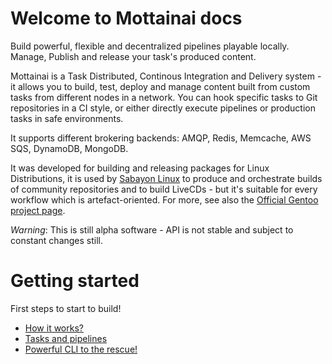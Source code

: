 # Welcome to Mottainai docs

Build powerful, flexible and decentralized pipelines playable locally.
Manage, Publish and release your task's produced content.

Mottainai is a Task Distributed, Continous Integration and Delivery system - it allows you to build, test, deploy and manage
content built from custom tasks from different nodes in a network. You can hook specific tasks to Git repositories in a CI style, or
either directly execute pipelines or production tasks in safe environments.

It supports different brokering backends: AMQP, Redis, Memcache, AWS SQS, DynamoDB, MongoDB.

It was developed for building and releasing packages for Linux Distributions,
it is used by [Sabayon Linux](https://www.sabayon.org) to produce and orchestrate builds of community repositories and to build LiveCDs -
but it's suitable for every workflow which is artefact-oriented.
For more, see also the [Official Gentoo project page](https://wiki.gentoo.org/wiki/Project:Build_Service).

*Warning*: This is still alpha software - API is not stable and subject to constant changes still.

# Getting started

First steps to start to build!

- [How it works?](general.md)
- [Tasks and pipelines](usage/tasksandpipelines.md)
- [Powerful CLI to the rescue!](usage/cli.md)
